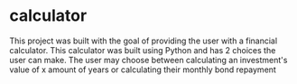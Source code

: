 # calculator
This project was built with the goal of providing the user with a financial calculator. This calculator was built using Python and has 2 choices the user can make. The user may choose between calculating an investment's value of x amount of years or calculating their monthly bond repayment 
